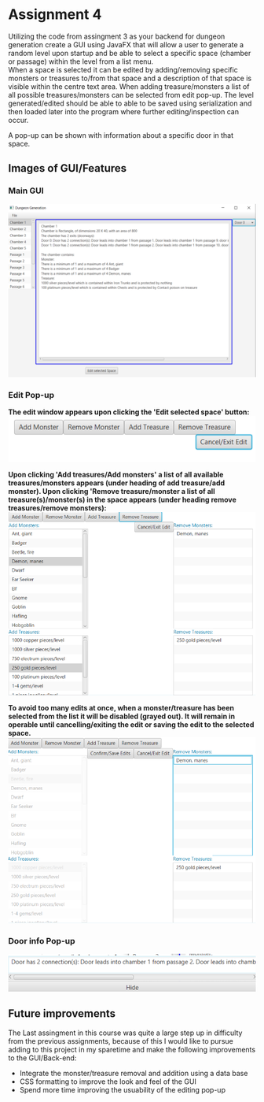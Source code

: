 # Assignment 4
Utilizing the code from assingment 3 as your backend for dungeon generation create a GUI using JavaFX that will allow a user to generate a random level upon startup and be able to select a specific space (chamber or passage) within the level from a list menu.  
When a space is selected it can be edited by adding/removing specific monsters or treasures to/from that space and a description of that space is visible within the centre text area. When adding treasure/monsters a list of all possible treasures/monsters can be selected from edit pop-up. The level generated/edited should be able to able to be saved using serialization and then loaded later into the program where further editing/inspection can occur.

A pop-up can be shown with information about a specific door in that space. 

## Images of GUI/Features

### Main GUI
![alt text](https://github.com/jeremycross/UniYear2/blob/master/OOP/a4/mainGUI.PNG)

### Edit Pop-up
**The edit window appears upon clicking the 'Edit selected space' button:**
![alt text](https://github.com/jeremycross/UniYear2/blob/master/OOP/a4/editMenu1.PNG)
  
**Upon clicking 'Add treasures/Add monsters' a list of all available treasures/monsters appears (under heading of add treasure/add monster). Upon clicking 'Remove treasure/monster a list of all treasure(s)/monster(s) in the space appears (under heading remove treasures/remove monsters):**
![alt text](https://github.com/jeremycross/UniYear2/blob/master/OOP/a4/editMenu2.PNG)
  
**To avoid too many edits at once, when a monster/treasure has been selected from the list it will be disabled (grayed out). It will remain in operable until cancelling/exiting the edit or saving the edit to the selected space.**
![alt text](https://github.com/jeremycross/UniYear2/blob/master/OOP/a4/editMenu3.PNG)

### Door info Pop-up
![alt text](https://github.com/jeremycross/UniYear2/blob/master/OOP/a4/doorInfo.PNG)

## Future improvements
The Last assingment in this course was quite a large step up in difficulty from the previous assignments, because of this I would like to pursue adding to this project in my sparetime and make the following improvements to the GUI/Back-end:

 - Integrate the monster/treasure removal and addition using a data base
 - CSS formatting to improve the look and feel of the GUI
 - Spend more time improving the usuability of the editing pop-up
